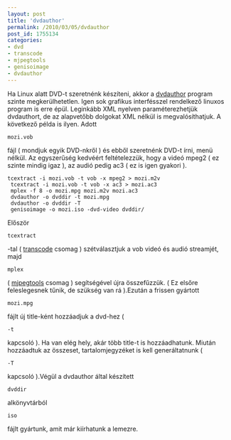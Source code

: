 ```yaml
---
layout: post
title: 'dvdauthor'
permalink: /2010/03/05/dvdauthor
post_id: 1755134
categories: 
- dvd
- transcode
- mjpegtools
- genisoimage
- dvdauthor
---
```


Ha Linux alatt DVD-t szeretnénk készíteni, akkor a 
[dvdauthor](http://dvdauthor.sourceforge.net/) program szinte megkerülhetetlen. Igen sok grafikus interfésszel rendelkező linuxos program is erre épül. Leginkább XML nyelven paraméterezhetjük dvdauthort, de az alapvetőbb dolgokat XML nélkül is megvalósíthatjuk. A következő példa is ilyen. 
Adott 
```
mozi.vob
```
 fájl ( mondjuk egyik DVD-nkről ) és ebből szeretnénk DVD-t írni, menü nélkül. Az egyszerűség kedvéért feltételezzük, hogy a videó mpeg2 ( ez szinte mindig igaz ), az audió pedig ac3 ( ez is igen gyakori ). 
```
tcextract -i mozi.vob -t vob -x mpeg2 > mozi.m2v
 tcextract -i mozi.vob -t vob -x ac3 > mozi.ac3 
 mplex -f 8 -o mozi.mpg mozi.m2v mozi.ac3
 dvdauthor -o dvddir -t mozi.mpg 
 dvdauthor -o dvddir -T
 genisoimage -o mozi.iso -dvd-video dvddir/
``` 
Először 
```
tcextract
```
-tal ( 
[transcode](http://tcforge.berlios.de/) csomag ) szétválasztjuk a vob videó és audió streamjét, majd 
```
mplex
```
 ( 
[mjpegtools](http://mjpeg.sourceforge.net/) csomag ) segítségével újra összefűzzük. ( Ez elsőre feleslegesnek tűnik, de szükség van rá ).Ezután a frissen gyártott 
```
mozi.mpg
```
 fájlt új title-ként hozzáadjuk a dvd-hez ( 
```
-t
```
 kapcsoló ). Ha van elég hely, akár több title-t is hozzáadhatunk. Miután hozzáadtuk az összeset, tartalomjegyzéket is kell generáltatnunk ( 
```
-T
```
 kapcsoló ).Végül a dvdauthor által készített 
```
dvddir
```
 alkönyvtárból 
```
iso
```
 fájlt gyártunk, amit már kiírhatunk a lemezre.